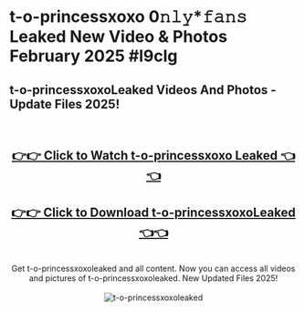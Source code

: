 # t-o-princessxoxo 0𝚗𝚕𝚢*𝚏𝚊𝚗𝚜 Leaked New Video & Photos February 2025 #l9clg

<h2>t-o-princessxoxoLeaked Videos And Photos - Update Files 2025!</h2>
<br>
<div align="center">
<h2><a href="https://mediaupload.pro?title=t-o-princessxoxo&ref=11F" rel="nofollow">👉👉 Click to Watch t-o-princessxoxo Leaked 👈👈</a></h2>
<h2><a href="https://mediaupload.pro?title=t-o-princessxoxo&ref=11F" rel="nofollow">👉👉 Click to Download t-o-princessxoxoLeaked 👈👈</a></h2>
<br>
Get t-o-princessxoxoleaked and all content. Now you can access all videos and pictures of t-o-princessxoxoleaked. New Updated Files 2025!
<br>
<br>
<a href="https://mediaupload.pro?title=t-o-princessxoxo&ref=11F" rel="nofollow" data-target="animated-image.originalLink"><img src="https://i.ibb.co/Gkj2r4b/banner.png" alt="t-o-princessxoxoleaked" style="max-width: 100%; display: inline-block;" data-target="animated-image.originalImage"></a>
</div>
<br>

